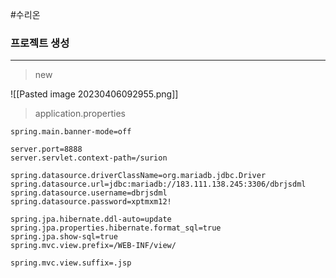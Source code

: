 
#수리온

### 프로젝트 생성
---
> new

![[Pasted image 20230406092955.png]]


> application.properties

```
spring.main.banner-mode=off

server.port=8888
server.servlet.context-path=/surion

spring.datasource.driverClassName=org.mariadb.jdbc.Driver
spring.datasource.url=jdbc:mariadb://183.111.138.245:3306/dbrjsdml
spring.datasource.username=dbrjsdml
spring.datasource.password=xptmxm12!

spring.jpa.hibernate.ddl-auto=update
spring.jpa.properties.hibernate.format_sql=true
spring.jpa.show-sql=true
spring.mvc.view.prefix=/WEB-INF/view/

spring.mvc.view.suffix=.jsp
```

